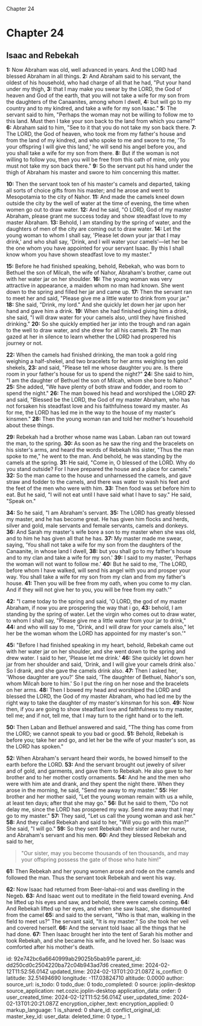 Chapter 24

# Chapter 24

## Isaac and Rebekah

**1:** Now Abraham was old, well advanced in years. And the LORD had blessed Abraham in all things.
**2:** And Abraham said to his servant, the oldest of his household, who had charge of all that he had, "Put your hand under my thigh,
**3:** that I may make you swear by the LORD, the God of heaven and God of the earth, that you will not take a wife for my son from the daughters of the Canaanites, among whom I dwell,
**4:** but will go to my country and to my kindred, and take a wife for my son Isaac."
**5:** The servant said to him, "Perhaps the woman may not be willing to follow me to this land. Must then I take your son back to the land from which you came?"
**6:** Abraham said to him, "See to it that you do not take my son back there.
**7:** The LORD, the God of heaven, who took me from my father's house and from the land of my kindred, and who spoke to me and swore to me, 'To your offspring I will give this land,' he will send his angel before you, and you shall take a wife for my son from there.
**8:** But if the woman is not willing to follow you, then you will be free from this oath of mine, only you must not take my son back there."
**9:** So the servant put his hand under the thigh of Abraham his master and swore to him concerning this matter.

**10:** Then the servant took ten of his master's camels and departed, taking all sorts of choice gifts from his master; and he arose and went to Mesopotamia to the city of Nahor.
**11:** And made the camels kneel down outside the city by the well of water at the time of evening, the time when women go out to draw water.
**12:** And he said, "O LORD, God of my master Abraham, please grant me success today and show steadfast love to my master Abraham.
**13:** Behold, I am standing by the spring of water, and the daughters of men of the city are coming out to draw water.
**14:** Let the young woman to whom I shall say, 'Please let down your jar that I may drink,' and who shall say, 'Drink, and I will water your camels'—let her be the one whom you have appointed for your servant Isaac. By this I shall know whom you have shown steadfast love to my master."

**15:** Before he had finished speaking, behold, Rebekah, who was born to Bethuel the son of Milcah, the wife of Nahor, Abraham's brother, came out with her water jar on her shoulder.
**16:** The young woman was very attractive in appearance, a maiden whom no man had known. She went down to the spring and filled her jar and came up.
**17:** Then the servant ran to meet her and said, "Please give me a little water to drink from your jar."
**18:** She said, "Drink, my lord." And she quickly let down her jar upon her hand and gave him a drink.
**19:** When she had finished giving him a drink, she said, "I will draw water for your camels also, until they have finished drinking."
**20:** So she quickly emptied her jar into the trough and ran again to the well to draw water, and she drew for all his camels.
**21:** The man gazed at her in silence to learn whether the LORD had prospered his journey or not.

**22:** When the camels had finished drinking, the man took a gold ring weighing a half-shekel, and two bracelets for her arms weighing ten gold shekels,
**23:** and said, "Please tell me whose daughter you are. Is there room in your father's house for us to spend the night?"
**24:** She said to him, "I am the daughter of Bethuel the son of Milcah, whom she bore to Nahor."
**25:** She added, "We have plenty of both straw and fodder, and room to spend the night."
**26:** The man bowed his head and worshiped the LORD
**27:** and said, "Blessed be the LORD, the God of my master Abraham, who has not forsaken his steadfast love and his faithfulness toward my master. As for me, the LORD has led me in the way to the house of my master's kinsmen."
**28:** Then the young woman ran and told her mother's household about these things.

**29:** Rebekah had a brother whose name was Laban. Laban ran out toward the man, to the spring.
**30:** As soon as he saw the ring and the bracelets on his sister's arms, and heard the words of Rebekah his sister, "Thus the man spoke to me," he went to the man. And behold, he was standing by the camels at the spring.
**31:** He said, "Come in, O blessed of the LORD. Why do you stand outside? For I have prepared the house and a place for camels."
**32:** So the man came to the house and unharnessed the camels, and gave straw and fodder to the camels, and there was water to wash his feet and the feet of the men who were with him.
**33:** Then food was set before him to eat. But he said, "I will not eat until I have said what I have to say." He said, "Speak on."

**34:** So he said, "I am Abraham's servant.
**35:** The LORD has greatly blessed my master, and he has become great. He has given him flocks and herds, silver and gold, male servants and female servants, camels and donkeys.
**36:** And Sarah my master's wife bore a son to my master when she was old, and to him he has given all that he has.
**37:** My master made me swear, saying, 'You shall not take a wife for my son from the daughters of the Canaanite, in whose land I dwell,
**38:** but you shall go to my father's house and to my clan and take a wife for my son.'
**39:** I said to my master, 'Perhaps the woman will not want to follow me.'
**40:** But he said to me, 'The LORD, before whom I have walked, will send his angel with you and prosper your way. You shall take a wife for my son from my clan and from my father's house.
**41:** Then you will be free from my oath, when you come to my clan. And if they will not give her to you, you will be free from my oath.'"

**42:** "I came today to the spring and said, 'O LORD, the god of my master Abraham, if now you are prospering the way that i go,
**43:** behold, I am standing by the spring of water. Let the virgin who comes out to draw water, to whom I shall say, "Please give me a little water from your jar to drink,"
**44:** and who will say to me, "Drink, and I will draw for your camels also," let her be the woman whom the LORD has appointed for my master's son.'"

**45:** "Before I had finished speaking in my heart, behold, Rebekah came out with her water jar on her shoulder, and she went down to the spring and drew water. I said to her, 'Please let me drink.'
**46:** She quickly let down her jar from her shoulder and said, 'Drink, and I will give your camels drink also.' So I drank, and she gave the camels drink also.
**47:** Then I asked her, 'Whose daughter are you?' She said, 'The daughter of Bethuel, Nahor's son, whom Milcah bore to him.' So I put the ring on her nose and the bracelets on her arms.
**48:** Then I bowed my head and worshiped the LORD and blessed the LORD, the God of my master Abraham, who had led me by the right way to take the daughter of my master's kinsman for his son.
**49:** Now then, if you are going to show steadfast love and faithfulness to my master, tell me; and if not, tell me, that I may turn to the right hand or to the left.

**50:** Then Laban and Bethuel answered and said, "The thing has come from the LORD; we cannot speak to you bad or good.
**51:** Behold, Rebekah is before you; take her and go, and let her be the wife of your master's son, as the LORD has spoken."

**52:** When Abraham's servant heard their words, he bowed himself to the earth before the LORD.
**53:** And the servant brought out jewelry of silver and of gold, and garments, and gave them to Rebekah. He also gave to her brother and to her mother costly ornaments.
**54:** And he and the men who were with him ate and drank, and they spent the night there. When they arose in the morning, he said, "Send me away to my master."
**55:** Her brother and her mother said, "Let the young woman remain with us a while, at least ten days; after that she may go."
**56:** But he said to them, "Do not delay me, since the LORD has prospered my way. Send me away that I may go to my master."
**57:** They said, "Let us call the young woman and ask her."
**58:** And they called Rebekah and said to her, "Will you go with this man?" She said, "I will go."
**59:** So they sent Rebekah their sister and her nurse, and Abraham's servant and his men.
**60:** And they blessed Rebekah and said to her,
> "Our sister, may you become
> thousands of ten thousands,
> and may your offspring possess
> the gate of those who hate him!"

**61:** Then Rebekah and her young women arose and rode on the camels and followed the man. Thus the servant took Rebekah and went his way.

**62:** Now Isaac had returned from Beer-lahai-roi and was dwelling in the Negeb.
**63:** And Isaac went out to meditate in the field toward evening. And he lifted up his eyes and saw, and behold, there were camels coming.
**64:** And Rebekah lifted up her eyes, and when she saw Isaac, she dismounted from the camel
**65:** and said to the servant, "Who is that man, walking in the field to meet us?" The servant said, "It is my master." So she took her veil and covered herself.
**66:** And the servant told Isaac all the things that he had done.
**67:** Then Isaac brought her into the tent of Sarah his mother and took Rebekah, and she became his wife, and he loved her. So Isaac was comforted after his mother's death.


id: 92e742bc6a6640999ab29025b5bab91e
parent_id: dd250cd0c2504220ba72c04b943ad7d6
created_time: 2024-02-12T11:52:56.014Z
updated_time: 2024-02-13T01:20:21.087Z
is_conflict: 0
latitude: 32.51494690
longitude: -117.03824710
altitude: 0.0000
author: 
source_url: 
is_todo: 0
todo_due: 0
todo_completed: 0
source: joplin-desktop
source_application: net.cozic.joplin-desktop
application_data: 
order: 0
user_created_time: 2024-02-12T11:52:56.014Z
user_updated_time: 2024-02-13T01:20:21.087Z
encryption_cipher_text: 
encryption_applied: 0
markup_language: 1
is_shared: 0
share_id: 
conflict_original_id: 
master_key_id: 
user_data: 
deleted_time: 0
type_: 1